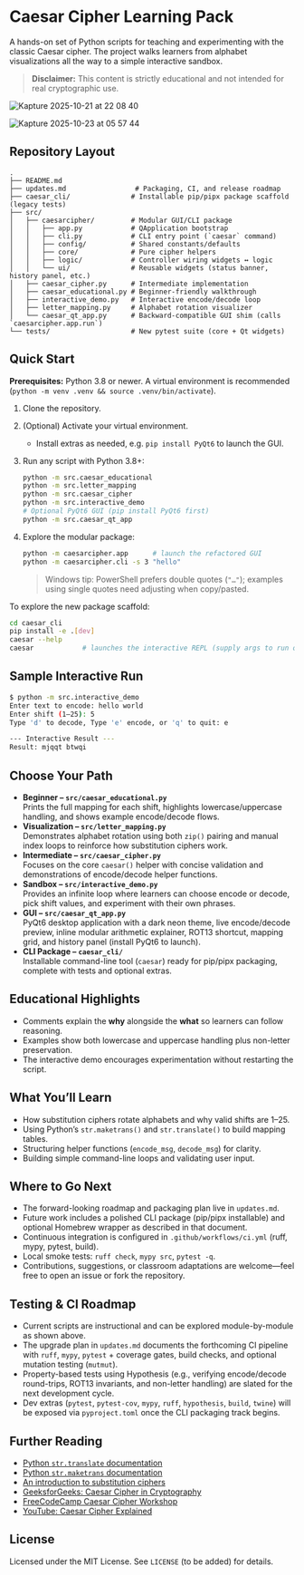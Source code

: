Caesar Cipher Learning Pack
================================

A hands-on set of Python scripts for teaching and experimenting with the classic Caesar cipher. The project walks learners from alphabet visualizations all the way to a simple interactive sandbox.  
> **Disclaimer:** This content is strictly educational and not intended for real cryptographic use.

![Kapture 2025-10-21 at 22 08 40](https://github.com/user-attachments/assets/4e91df38-ec17-4236-91f1-705ca67bf7e0)


![Kapture 2025-10-23 at 05 57 44](https://github.com/user-attachments/assets/6f90ea47-93f0-4505-a88f-d4b8681b9542)



Repository Layout
-----------------
```
.
├── README.md
├── updates.md                 # Packaging, CI, and release roadmap
├── caesar_cli/               # Installable pip/pipx package scaffold (legacy tests)
├── src/
│   ├── caesarcipher/         # Modular GUI/CLI package
│   │   ├── app.py            # QApplication bootstrap
│   │   ├── cli.py            # CLI entry point (`caesar` command)
│   │   ├── config/           # Shared constants/defaults
│   │   ├── core/             # Pure cipher helpers
│   │   ├── logic/            # Controller wiring widgets ↔ logic
│   │   └── ui/               # Reusable widgets (status banner, history panel, etc.)
│   ├── caesar_cipher.py      # Intermediate implementation
│   ├── caesar_educational.py # Beginner-friendly walkthrough
│   ├── interactive_demo.py   # Interactive encode/decode loop
│   ├── letter_mapping.py     # Alphabet rotation visualizer
│   └── caesar_qt_app.py      # Backward-compatible GUI shim (calls `caesarcipher.app.run`)
└── tests/                    # New pytest suite (core + Qt widgets)
```

Quick Start
-----------
**Prerequisites:** Python 3.8 or newer. A virtual environment is recommended (`python -m venv .venv && source .venv/bin/activate`).

1. Clone the repository.
2. (Optional) Activate your virtual environment.
   - Install extras as needed, e.g. `pip install PyQt6` to launch the GUI.
3. Run any script with Python 3.8+:
   ```bash
   python -m src.caesar_educational
   python -m src.letter_mapping
   python -m src.caesar_cipher
   python -m src.interactive_demo
   # Optional PyQt6 GUI (pip install PyQt6 first)
   python -m src.caesar_qt_app
   ```

4. Explore the modular package:
   ```bash
   python -m caesarcipher.app      # launch the refactored GUI
   python -m caesarcipher.cli -s 3 "hello"
   ```
   > Windows tip: PowerShell prefers double quotes (`"…"`); examples using single quotes need adjusting when copy/pasted.

To explore the new package scaffold:

```bash
cd caesar_cli
pip install -e .[dev]
caesar --help
caesar            # launches the interactive REPL (supply args to run once)
```

Sample Interactive Run
----------------------
```bash
$ python -m src.interactive_demo
Enter text to encode: hello world
Enter shift (1–25): 5
Type 'd' to decode, Type 'e' encode, or 'q' to quit: e

--- Interactive Result ---
Result: mjqqt btwqi
```

Choose Your Path
----------------
- **Beginner – `src/caesar_educational.py`**  
  Prints the full mapping for each shift, highlights lowercase/uppercase handling, and shows example encode/decode flows.
- **Visualization – `src/letter_mapping.py`**  
  Demonstrates alphabet rotation using both `zip()` pairing and manual index loops to reinforce how substitution ciphers work.
- **Intermediate – `src/caesar_cipher.py`**  
  Focuses on the core `caesar()` helper with concise validation and demonstrations of encode/decode helper functions.
- **Sandbox – `src/interactive_demo.py`**  
  Provides an infinite loop where learners can choose encode or decode, pick shift values, and experiment with their own phrases.
- **GUI – `src/caesar_qt_app.py`**  
  PyQt6 desktop application with a dark neon theme, live encode/decode preview, inline modular arithmetic explainer, ROT13 shortcut, mapping grid, and history panel (install PyQt6 to launch).
- **CLI Package – `caesar_cli/`**  
  Installable command-line tool (`caesar`) ready for pip/pipx packaging, complete with tests and optional extras.

Educational Highlights
----------------------
- Comments explain the **why** alongside the **what** so learners can follow reasoning.
- Examples show both lowercase and uppercase handling plus non-letter preservation.
- The interactive demo encourages experimentation without restarting the script.

What You’ll Learn
-----------------
- How substitution ciphers rotate alphabets and why valid shifts are 1–25.
- Using Python’s `str.maketrans()` and `str.translate()` to build mapping tables.
- Structuring helper functions (`encode_msg`, `decode_msg`) for clarity.
- Building simple command-line loops and validating user input.

Where to Go Next
----------------
- The forward-looking roadmap and packaging plan live in `updates.md`.
- Future work includes a polished CLI package (pip/pipx installable) and optional Homebrew wrapper as described in that document.
- Continuous integration is configured in `.github/workflows/ci.yml` (ruff, mypy, pytest, build).
- Local smoke tests: `ruff check`, `mypy src`, `pytest -q`.
- Contributions, suggestions, or classroom adaptations are welcome—feel free to open an issue or fork the repository.

Testing & CI Roadmap
--------------------
- Current scripts are instructional and can be explored module-by-module as shown above.
- The upgrade plan in `updates.md` documents the forthcoming CI pipeline with `ruff`, `mypy`, `pytest` + coverage gates, build checks, and optional mutation testing (`mutmut`).
- Property-based tests using Hypothesis (e.g., verifying encode/decode round-trips, ROT13 invariants, and non-letter handling) are slated for the next development cycle.
- Dev extras (`pytest`, `pytest-cov`, `mypy`, `ruff`, `hypothesis`, `build`, `twine`) will be exposed via `pyproject.toml` once the CLI packaging track begins.

Further Reading
---------------
- [Python `str.translate` documentation](https://docs.python.org/3/library/stdtypes.html#str.translate)
- [Python `str.maketrans` documentation](https://docs.python.org/3/library/stdtypes.html#str.maketrans)
- [An introduction to substitution ciphers](https://en.wikipedia.org/wiki/Substitution_cipher)
- [GeeksforGeeks: Caesar Cipher in Cryptography](https://www.geeksforgeeks.org/ethical-hacking/caesar-cipher-in-cryptography/)
- [FreeCodeCamp Caesar Cipher Workshop](https://www.freecodecamp.org/learn/full-stack-developer/workshop-caesar-cipher/step-1)
- [YouTube: Caesar Cipher Explained](https://www.youtube.com/watch?v=sMOZf4GN3oc)

License
-------
Licensed under the MIT License. See `LICENSE` (to be added) for details.
